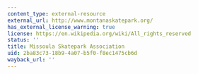 ```yaml
---
content_type: external-resource
external_url: http://www.montanaskatepark.org/
has_external_license_warning: true
license: https://en.wikipedia.org/wiki/All_rights_reserved
status: ''
title: Missoula Skatepark Association
uid: 2ba83c73-18b9-4a07-b5f0-f8ec1475cb6d
wayback_url: ''
---
```

